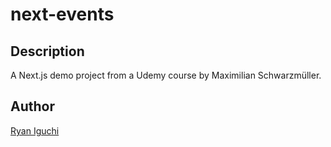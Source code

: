 # next-events

## Description

A Next.js demo project from a Udemy course by Maximilian Schwarzmüller.

## Author

[Ryan Iguchi](https://github.com/Ryiguchi)
